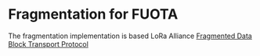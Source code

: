 # Fragmentation for FUOTA

The fragmentation implementation is based LoRa Alliance [Fragmented Data Block Transport Protocol](https://lora-alliance.org/resource-hub/lorawanr-fragmented-data-block-transport-specification-v100)
